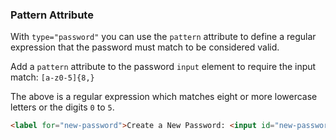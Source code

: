 ### Pattern Attribute

With `type="password"` you can use the `pattern` attribute to define a regular expression that the password must match to be considered valid.

Add a `pattern` attribute to the password `input` element to require the input match: `[a-z0-5]{8,}`

The above is a regular expression which matches eight or more lowercase letters or the digits `0` to `5`.

```html
<label for="new-password">Create a New Password: <input id="new-password" type="password" pattern="[a-z0-5]{8,}" required /></label>
```
